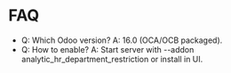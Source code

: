 # FAQ

- Q: Which Odoo version? A: 16.0 (OCA/OCB packaged).
- Q: How to enable? A: Start server with --addon analytic_hr_department_restriction or install in UI.
